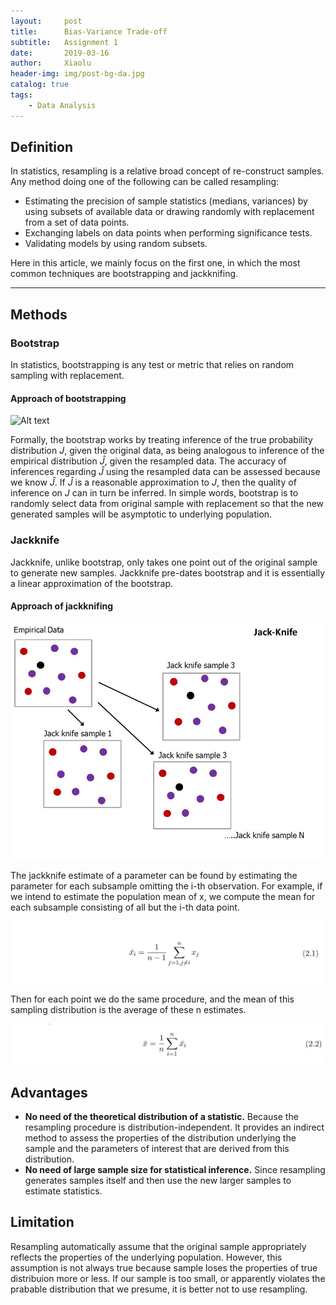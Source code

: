 ```yaml
---
layout:     post
title:      Bias-Variance Trade-off
subtitle:   Assignment 1
date:       2019-03-16
author:     Xiaolu
header-img: img/post-bg-da.jpg
catalog: true
tags:
    - Data Analysis
---
```

## Definition

In statistics, resampling is a relative broad concept of re-construct samples. Any method doing one of the following can be called resampling:

* Estimating the precision of sample statistics (medians, variances) by using subsets of available data or drawing randomly with replacement from a set of data points.
* Exchanging labels on data points when performing significance tests.
* Validating models by using random subsets.

Here in this article, we mainly focus on the first one, in which the most common techniques are bootstrapping and jackknifing.
* * *
## Methods

### Bootstrap

In statistics, bootstrapping is any test or metric that relies on random sampling with replacement.

#### Approach of bootstrapping

![Alt text](/img/post-img-boot.jpg) 

Formally, the bootstrap works by treating inference of the true probability distribution $J$, given the original data, as being analogous to inference of the empirical distribution $\hat{J}$, given the resampled data. The accuracy of inferences regarding $\hat{J}$ using the resampled data can be assessed because we know $\hat{J}$. If $\hat{J}$ is a reasonable approximation to $J$, then the quality of inference on $J$ can in turn be inferred. In simple words, bootstrap is to randomly select data from original sample with replacement so that the new generated samples will be asymptotic to underlying population.

### Jackknife

Jackknife, unlike bootstrap, only takes one point out of the original sample to generate new samples. Jackknife pre-dates bootstrap and it is essentially a linear approximation of the bootstrap.

#### Approach of jackknifing

![Alt text](/img/post-img-jack.jpg)

The jackknife estimate of a parameter can be found by estimating the parameter for each subsample omitting the i-th observation. For example, if we intend to estimate the population mean of x, we compute the mean for each subsample consisting of all but the i-th data point.

![Alt text](/img/post-img-jack1.jpg)

Then for each point we do the same procedure, and the mean of this sampling distribution is the average of these n estimates.

![Alt text](/img/post-img-jack2.jpg)

## Advantages

* **No need of the theoretical distribution of a statistic.** Because the resampling procedure is distribution-independent. It provides an indirect method to assess the properties of the distribution underlying the sample and the parameters of interest that are derived from this distribution.
* **No need of large sample size for statistical inference.** Since resampling generates samples itself and then use the new larger samples to estimate statistics.

## Limitation

Resampling automatically assume that the original sample appropriately reflects the properties of the underlying population. However, this assumption is not always true because sample loses the properties of true distribuion more or less. If our sample is too small, or apparently violates the prabable distribution that we presume, it is better not to use resampling. 
